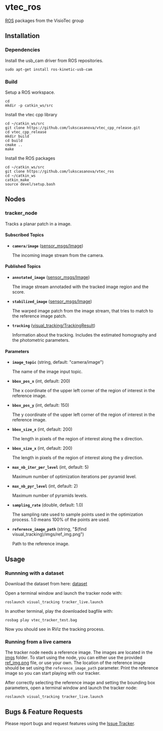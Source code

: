 # vtec_ros #

[ROS] packages from the VisioTec group

## Installation ##

### Dependencies ###

Install the usb_cam driver from ROS repositories.

```
sudo apt-get install ros-kinetic-usb-cam
```


### Build ###
Setup a ROS workspace.

```
cd 
mkdir -p catkin_ws/src
```

Install the vtec cpp library

```
cd ~/catkin_ws/src
git clone https://github.com/lukscasanova/vtec_cpp_release.git
cd vtec_cpp_release
mkdir build
cd build
cmake ..
make
```

Install the ROS packages

```
cd ~/catkin_ws/src
git clone https://github.com/lukscasanova/vtec_ros
cd ~/catkin_ws
catkin_make
source devel/setup.bash
```


## Nodes ##


### tracker_node ###

Tracks a planar patch in a image.

#### Subscribed Topics

* **`camera/image`** ([sensor_msgs/Image])

   The incoming image stream from the camera.


#### Published Topics

* **`annotated_image`** ([sensor_msgs/Image])

   The image stream annotaded with the tracked image region and the score.


* **`stabilized_image`** ([sensor_msgs/Image])

   The warped image patch from the image stream, that tries to match to the reference image patch.


* **`tracking`** ([visual_tracking/TrackingResult])

   Information about the tracking. Includes the estimated homography and the photometric parameters.

#### Parameters

* **`image_topic`** (string, default: "camera/image")

   The name of the image input topic.

* **`bbox_pos_x`** (int, default: 200)

   The x coordinate of the upper left corner of the region of interest in the reference image.

* **`bbox_pos_y`** (int, default: 150)

   The y coordinate of the upper left corner of the region of interest in the reference image.

* **`bbox_size_x`** (int, default: 200)

   The length in pixels of the region of interest along the x direction.

* **`bbox_size_x`** (int, default: 200)

   The length in pixels of the region of interest along the y direction.

* **`max_nb_iter_per_level`** (int, default: 5)

   Maximum number of optimization iterations per pyramid level.

* **`max_nb_pyr_level`** (int, default: 2)

   Maximum number of pyramids levels.

* **`sampling_rate`** (double, default: 1.0)

   The sampling rate used to sample points used in the optimization process. 1.0 means 100% of the points are used.

* **`reference_image_path`** (string, "$(find visual\_tracking)/imgs/ref\_img.png")

   Path to the reference image.

## Usage ##

### Runnning with a dataset ###

Download the dataset from here: [dataset](https://www.dropbox.com/s/uhzg6rlk92zzxou/vtec_tracker_test.bag?dl=0)

Open a terminal window and launch the tracker node with:

```
roslaunch visual_tracking tracker_live.launch
```

In another terminal, play the downloaded bagfile with:

```
rosbag play vtec_tracker_test.bag
```

Now you should see in RViz the tracking process.

### Running from a live camera ###

The tracker node needs a reference image. The images are located in the [imgs](visual_tracking/imgs) folder. To start using the node, you can either use the provided [ref_img.png](visual_tracking/imgs/ref_img.png) file, or use your own. The location of the reference image should be set using the `reference_image_path` parameter. Print the reference image so you can start playing with our tracker.

After correctly selecting the reference image and setting the bounding box parameters, open a terminal window and launch the tracker node:

```
roslaunch visual_tracking tracker_live.launch
```

## Bugs & Feature Requests

Please report bugs and request features using the [Issue Tracker](https://github.com/lukscasanova/vtec_ros/issues).


[ROS]: http://www.ros.org
[sensor_msgs/Image]: http://docs.ros.org/api/sensor_msgs/html/msg/Image.html
[visual_tracking/TrackingResult]: visual_tracking/msg/TrackingResult.msg


